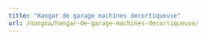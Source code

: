 ```yaml
---
title: "Hangar de garage machines decortiqueuse"
url: /nongoa/hangar-de-garage-machines-decortiqueuse/
---
```


